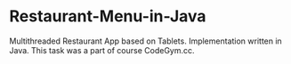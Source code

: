 # Restaurant-Menu-in-Java
Multithreaded Restaurant App based on Tablets. Implementation written in Java. This task was a part of course CodeGym.cc.
